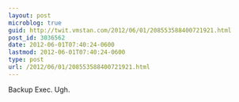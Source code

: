 ```yaml
---
layout: post
microblog: true
guid: http://twit.vmstan.com/2012/06/01/208553588400721921.html
post_id: 3036562
date: 2012-06-01T07:40:24-0600
lastmod: 2012-06-01T07:40:24-0600
type: post
url: /2012/06/01/208553588400721921.html
---
```

Backup Exec. Ugh.
